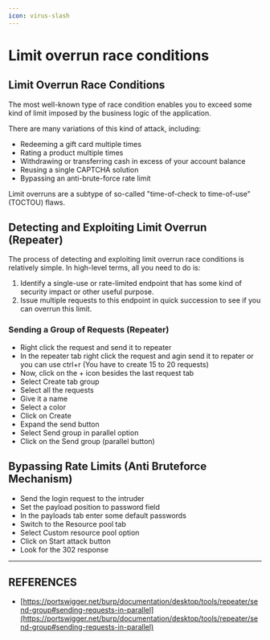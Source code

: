 ```yaml
---
icon: virus-slash
---
```


# Limit overrun race conditions

## Limit Overrun Race Conditions

The most well-known type of race condition enables you to exceed some kind of limit imposed by the business logic of the application.



There are many variations of this kind of attack, including:

* Redeeming a gift card multiple times
* Rating a product multiple times
* Withdrawing or transferring cash in excess of your account balance
* Reusing a single CAPTCHA solution
* Bypassing an anti-brute-force rate limit



Limit overruns are a subtype of so-called "time-of-check to time-of-use" (TOCTOU) flaws.



## Detecting and Exploiting Limit Overrun (Repeater)

The process of detecting and exploiting limit overrun race conditions is relatively simple. In high-level terms, all you need to do is:

1. Identify a single-use or rate-limited endpoint that has some kind of security impact or other useful purpose.
2. Issue multiple requests to this endpoint in quick succession to see if you can overrun this limit.

### Sending a Group of Requests (Repeater)

* Right click the request and send it to repeater
* In the repeater tab right click the request and agin send it to repater or you can use ctrl+r (You have to create 15 to 20 requests)
* Now, click on the + icon besides the last request tab
* Select Create tab group
* Select all the requests
* Give it a name
* Select a color
* Click on Create
* Expand the send button&#x20;
* Select Send group in parallel option
* Click on the Send group (parallel button)



## Bypassing Rate Limits (Anti Bruteforce Mechanism)

* Send the login request to the intruder
* Set the payload position to password field
* In the payloads tab enter some default passwords
* Switch to the Resource pool tab
* Select Custom resource pool option&#x20;
* Click on Start attack button
* Look for the 302 response



***

## REFERENCES

* [https://portswigger.net/burp/documentation/desktop/tools/repeater/send-group#sending-requests-in-parallel](https://portswigger.net/burp/documentation/desktop/tools/repeater/send-group#sending-requests-in-parallel)

